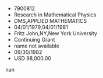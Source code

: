 
* 7900812
* Research in Mathematical Physics
* DMS,APPLIED MATHEMATICS
* 04/01/1979,04/01/1981
* Fritz John,NY,New York University
* Continuing Grant
*   name not available
* 09/30/1982
* USD 98,000.00

nan
